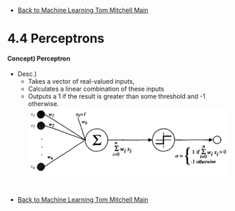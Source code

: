 * [Back to Machine Learning Tom Mitchell Main](../../main.md)

# 4.4 Perceptrons

#### Concept) Perceptron
- Desc.)
  - Takes a vector of real-valued inputs, 
  - Calculates a linear combination of these inputs
  - Outputs a 1 if the result is greater than some threshold and -1 otherwise.
    ![](images/001.png)














<br>

* [Back to Machine Learning Tom Mitchell Main](../../main.md)